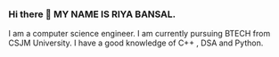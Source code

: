 ### Hi there 👋 MY NAME IS RIYA BANSAL.
I am a computer science engineer.
I am currently pursuing BTECH from CSJM University.
I have a good knowledge of C++ , DSA and Python.

<!--
**riya1009/riya1009** is a ✨ _special_ ✨ repository because its `README.md` (this file) appears on your GitHub profile.

Here are some ideas to get you started:

- 🔭 I’m a computer science engineer.
- 🌱 I’m currently pursuing BTECH from CSJM University.
- 👯 I’m looking to collaborate on ...
- 🤔 I’m looking for help with ...
- 💬 Ask me about ...
- 📫 How to reach me: ...
- 😄 Pronouns: ...
- ⚡ Fun fact: ...
-->
